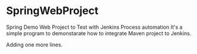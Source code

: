 # SpringWebProject
Spring Demo Web Project to Test with Jenkins Process automation
It's a simple program to demonstarate how to integrate Maven project to Jenkins.

Adding one more lines.
